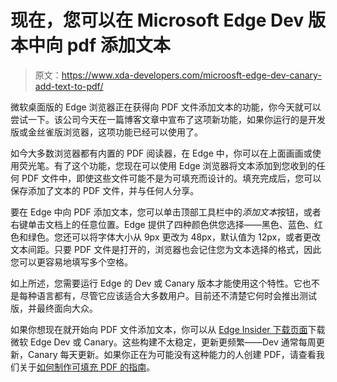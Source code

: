 # 现在，您可以在 Microsoft Edge Dev 版本中向 pdf 添加文本

> 原文：<https://www.xda-developers.com/microosft-edge-dev-canary-add-text-to-pdf/>

微软桌面版的 Edge 浏览器正在获得向 PDF 文件添加文本的功能，你今天就可以尝试一下。该公司今天在一篇博客文章中宣布了这项新功能，如果你运行的是开发版或金丝雀版浏览器，这项功能已经可以使用了。

如今大多数浏览器都有内置的 PDF 阅读器，在 Edge 中，你可以在上面画画或使用荧光笔。有了这个功能，您现在可以使用 Edge 浏览器将文本添加到您收到的任何 PDF 文件中，即使这些文件可能不是为可填充而设计的。填充完成后，您可以保存添加了文本的 PDF 文件，并与任何人分享。

要在 Edge 中向 PDF 添加文本，您可以单击顶部工具栏中的*添加文本*按钮，或者右键单击文档上的任意位置。Edge 提供了四种颜色供您选择——黑色、蓝色、红色和绿色。您还可以将字体大小从 9px 更改为 48px，默认值为 12px，或者更改文本间距。只要 PDF 文件是打开的，浏览器也会记住您为文本选择的格式，因此您可以更容易地填写多个空格。

如上所述，您需要运行 Edge 的 Dev 或 Canary 版本才能使用这个特性。它也不是每种语言都有，尽管它应该适合大多数用户。目前还不清楚它何时会推出测试版，并最终面向大众。

如果你想现在就开始向 PDF 文件添加文本，你可以从 [Edge Insider 下载页面](https://www.microsoftedgeinsider.com/en-us/download)下载微软 Edge Dev 或 Canary。这些构建不太稳定，更新更频繁——Dev 通常每周更新，Canary 每天更新。如果你正在为可能没有这种能力的人创建 PDF，请查看我们关于[如何制作可填充 PDF 的指南](https://www.xda-developers.com/how-to-make-pdf-fillable/)。